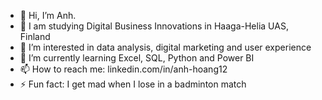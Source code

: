 - 👋 Hi, I’m Anh.
- 🏫 I am studying Digital Business Innovations in Haaga-Helia UAS, Finland
- 👀 I’m interested in data analysis, digital marketing and user experience
- 🌱 I’m currently learning Excel, SQL, Python and Power BI
- 📫 How to reach me: linkedin.com/in/anh-hoang12
- ⚡ Fun fact: I get mad when I lose in a badminton match

<!---
Anh-H-Projects/Anh-H-Projects is a ✨ special ✨ repository because its `README.md` (this file) appears on your GitHub profile.
You can click the Preview link to take a look at your changes.
--->
